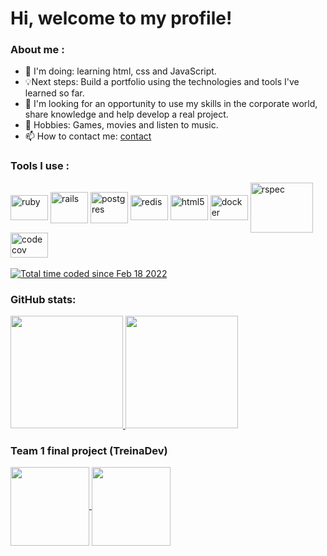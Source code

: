 <div display="flex" flex-basis="100%">
  <h1>Hi, welcome to my profile!</h1>
  <div>
    <h3>About me :</h3>
    <ul>
      <li>📖 I'm doing: learning html, css and JavaScript.</li>
      <li>💡Next steps: Build a portfolio using the technologies and tools I've learned so far.</li>
      <li>🤝 I'm looking for an opportunity to use my skills in the corporate world, share knowledge and help develop a real project.</li>
      <li>📜 Hobbies: Games, movies and listen to music.</li>
      <li>📫 How to contact me: <a href="https://linktr.ee/Jhonny_Toledo">contact</a></li>
    </ul>
  </div>
    <div>
    <h3>Tools I use :</h3>
    <img align="center" alt="ruby" height="40" width="60" src="https://cdn.jsdelivr.net/gh/devicons/devicon/icons/ruby/ruby-plain-wordmark.svg" />
    <img align="center" alt="rails" height="50" width="60" src="https://cdn.jsdelivr.net/gh/devicons/devicon/icons/rails/rails-plain-wordmark.svg" />
    <img align="center" alt="postgres" height="50" width="60" src="https://cdn.jsdelivr.net/gh/devicons/devicon/icons/postgresql/postgresql-plain-wordmark.svg" />
    <img align="center" alt="redis" height="40" width="60" src="https://cdn.jsdelivr.net/gh/devicons/devicon/icons/redis/redis-plain-wordmark.svg" />
    <img align="center" alt="html5" height="40" width="60" src="https://cdn.jsdelivr.net/gh/devicons/devicon/icons/html5/html5-plain-wordmark.svg" />
    <img align="center" alt="docker" height="40" width="60" src="https://cdn.jsdelivr.net/gh/devicons/devicon/icons/docker/docker-plain-wordmark.svg">
    <img align="center" alt="rspec" height="80" width="100" src="https://cdn.jsdelivr.net/gh/devicons/devicon/icons/rspec/rspec-original-wordmark.svg" />
    <img align="center" alt="codecov" height="40" width="60" src="https://cdn.jsdelivr.net/gh/devicons/devicon/icons/codecov/codecov-plain.svg" />
  </div><br>
  <div>
    <a href="https://wakatime.com/@00f993aa-e30a-408c-9821-b9197f197a31"><img src="https://wakatime.com/badge/user/00f993aa-e30a-408c-9821-b9197f197a31.svg" alt="Total time coded since Feb 18 2022" /></a>
  </div>
  <div>
    <h3>GitHub stats: </h3>
    <a href="https://github.com/Jhonny4975">
    <img height="180px" src="https://github-readme-stats.vercel.app/api?username=Jhonny4975&show_icons=true&icon_color=hex_color&theme=material-palenight&count_private=true"/>
    <img height="180px" src="https://github-readme-stats.vercel.app/api/top-langs/?username=Jhonny4975&layout=compact&theme=material-palenight"/></a>
  </div>
  <div>
    <h3>Team 1 final project (TreinaDev)</h3>
    <a href="https://github.com/TreinaDev/pagamentos-td08-time01">
      <img height="126px" align="center" src="https://github-readme-stats.vercel.app/api/pin/?username=Treinadev&repo=pagamentos-td08-time01&theme=material-palenight" />
    </a>
    <a href="https://github.com/TreinaDev/e-commerce-td08-time01">
      <img height="126px"align="center" src="https://github-readme-stats.vercel.app/api/pin/?username=Treinadev&repo=e-commerce-td08-time01&theme=material-palenight" />
    </a>
  </div>
</div>
